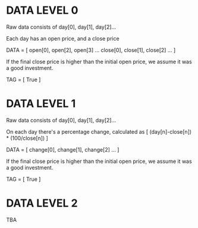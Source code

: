 # DATA LEVEL 0

Raw data consists of day[0], day[1], day[2]...

Each day has an open price, and a close price

DATA = [ open[0], open[2], open[3] ... close[0], close[1], close[2] ... ]

If the final close price is higher than the initial open price, we assume it was a good investment.

TAG = [ True ]

# DATA LEVEL 1

Raw data consists of day[0], day[1], day[2]...

On each day there's a percentage change, calculated as [ (day[n]-close[n]) * (100/close[n]) ]

DATA = [ change[0], change[1], change[2] ... ]

If the final close price is higher than the initial open price, we assume it was a good investment.

TAG = [ True ]

# DATA LEVEL 2

TBA
